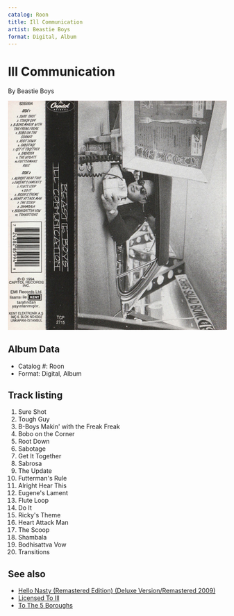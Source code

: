 ```yaml
---
catalog: Roon
title: Ill Communication
artist: Beastie Boys
format: Digital, Album
---
```


# Ill Communication

By Beastie Boys

![](../../assets/albumcovers/Beastie_Boys-Ill_Communication.png)

## Album Data

- Catalog #: Roon
- Format: Digital, Album


## Track listing


1. Sure Shot
2. Tough Guy
3. B-Boys Makin' with the Freak Freak
4. Bobo on the Corner
5. Root Down
6. Sabotage
7. Get It Together
8. Sabrosa
9. The Update
10. Futterman's Rule
11. Alright Hear This
12. Eugene's Lament
13. Flute Loop
14. Do It
15. Ricky's Theme
16. Heart Attack Man
17. The Scoop
18. Shambala
19. Bodhisattva Vow
20. Transitions


## See also

- [Hello Nasty (Remastered Edition) (Deluxe Version/Remastered 2009)](Hello_Nasty_Remastered_Edition_Deluxe_Version-Remastered_2009.md)
- [Licensed To Ill](Licensed_To_Ill.md)
- [To The 5 Boroughs](To_The_5_Boroughs.md)
